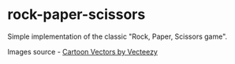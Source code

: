 # rock-paper-scissors
Simple implementation of the classic "Rock, Paper, Scissors game".

Images source - <a href="https://www.vecteezy.com/free-vector/cartoon">Cartoon Vectors by Vecteezy</a>
